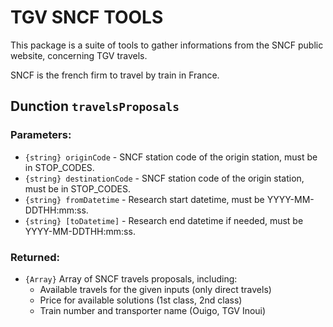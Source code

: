 # TGV SNCF TOOLS

This package is a suite of tools to gather informations from the SNCF public website, concerning TGV travels.

SNCF is the french firm to travel by train in France.

## Dunction `travelsProposals`

### Parameters:

-   `{string} originCode` - SNCF station code of the origin station, must be in STOP_CODES.
-   `{string} destinationCode` - SNCF station code of the origin station, must be in STOP_CODES.
-   `{string} fromDatetime` - Research start datetime, must be YYYY-MM-DDTHH:mm:ss.
-   `{string} [toDatetime]` - Research end datetime if needed, must be YYYY-MM-DDTHH:mm:ss.

### Returned:

-   `{Array}` Array of SNCF travels proposals, including:
    -   Available travels for the given inputs (only direct travels)
    -   Price for available solutions (1st class, 2nd class)
    -   Train number and transporter name (Ouigo, TGV Inoui)
